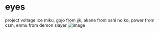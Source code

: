 # eyes
project voltage ice miku, gojo from jjk, akane from oshi no ko, power from csm, enmu from demon slayer
![image](https://github.com/user-attachments/assets/1db48f33-906f-4aeb-b8f1-0f89887ee277)
